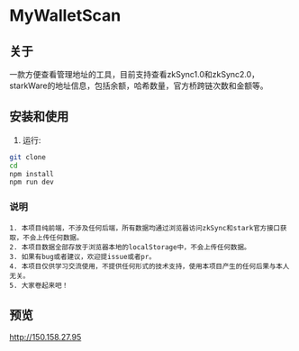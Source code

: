 # MyWalletScan

## 关于

一款方便查看管理地址的工具，目前支持查看zkSync1.0和zkSync2.0，starkWare的地址信息，包括余额，哈希数量，官方桥跨链次数和金额等。

## 安装和使用

1. 运行:
```bash
git clone 
cd 
npm install
npm run dev
```

### 说明

```
1. 本项目纯前端，不涉及任何后端，所有数据均通过浏览器访问zkSync和stark官方接口获取，不会上传任何数据。
2. 本项目数据全部存放于浏览器本地的localStorage中，不会上传任何数据。
3. 如果有bug或者建议，欢迎提issue或者pr。
4. 本项目仅供学习交流使用，不提供任何形式的技术支持，使用本项目产生的任何后果与本人无关。
5. 大家卷起来吧！
```

## 预览
http://150.158.27.95




